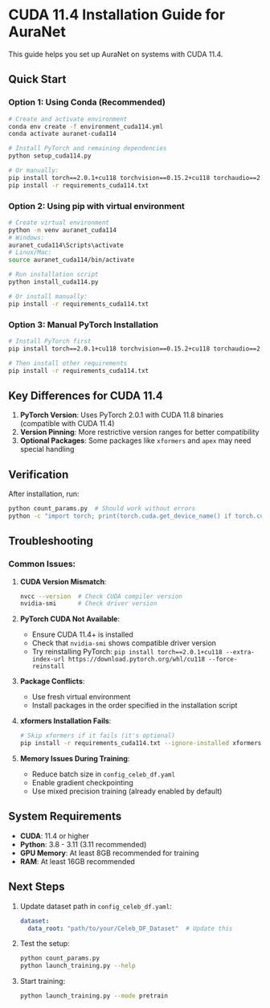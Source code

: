 # CUDA 11.4 Installation Guide for AuraNet

This guide helps you set up AuraNet on systems with CUDA 11.4.

## Quick Start

### Option 1: Using Conda (Recommended)
```bash
# Create and activate environment
conda env create -f environment_cuda114.yml
conda activate auranet-cuda114

# Install PyTorch and remaining dependencies
python setup_cuda114.py

# Or manually:
pip install torch==2.0.1+cu118 torchvision==0.15.2+cu118 torchaudio==2.0.2+cu118 --extra-index-url https://download.pytorch.org/whl/cu118
pip install -r requirements_cuda114.txt
```

### Option 2: Using pip with virtual environment
```bash
# Create virtual environment
python -m venv auranet_cuda114
# Windows:
auranet_cuda114\Scripts\activate
# Linux/Mac:
source auranet_cuda114/bin/activate

# Run installation script
python install_cuda114.py

# Or install manually:
pip install -r requirements_cuda114.txt
```

### Option 3: Manual PyTorch Installation
```bash
# Install PyTorch first
pip install torch==2.0.1+cu118 torchvision==0.15.2+cu118 torchaudio==2.0.2+cu118 --extra-index-url https://download.pytorch.org/whl/cu118

# Then install other requirements
pip install -r requirements_cuda114.txt
```

## Key Differences for CUDA 11.4

1. **PyTorch Version**: Uses PyTorch 2.0.1 with CUDA 11.8 binaries (compatible with CUDA 11.4)
2. **Version Pinning**: More restrictive version ranges for better compatibility
3. **Optional Packages**: Some packages like `xformers` and `apex` may need special handling

## Verification

After installation, run:
```bash
python count_params.py  # Should work without errors
python -c "import torch; print(torch.cuda.get_device_name() if torch.cuda.is_available() else 'CUDA not available')"
```

## Troubleshooting

### Common Issues:

1. **CUDA Version Mismatch**:
   ```bash
   nvcc --version  # Check CUDA compiler version
   nvidia-smi      # Check driver version
   ```

2. **PyTorch CUDA Not Available**:
   - Ensure CUDA 11.4+ is installed
   - Check that `nvidia-smi` shows compatible driver version
   - Try reinstalling PyTorch: `pip install torch==2.0.1+cu118 --extra-index-url https://download.pytorch.org/whl/cu118 --force-reinstall`

3. **Package Conflicts**:
   - Use fresh virtual environment
   - Install packages in the order specified in the installation script

4. **xformers Installation Fails**:
   ```bash
   # Skip xformers if it fails (it's optional)
   pip install -r requirements_cuda114.txt --ignore-installed xformers
   ```

5. **Memory Issues During Training**:
   - Reduce batch size in `config_celeb_df.yaml`
   - Enable gradient checkpointing
   - Use mixed precision training (already enabled by default)

## System Requirements

- **CUDA**: 11.4 or higher
- **Python**: 3.8 - 3.11 (3.11 recommended)
- **GPU Memory**: At least 8GB recommended for training
- **RAM**: At least 16GB recommended

## Next Steps

1. Update dataset path in `config_celeb_df.yaml`:
   ```yaml
   dataset:
     data_root: "path/to/your/Celeb_DF_Dataset"  # Update this
   ```

2. Test the setup:
   ```bash
   python count_params.py
   python launch_training.py --help
   ```

3. Start training:
   ```bash
   python launch_training.py --mode pretrain
   ```
